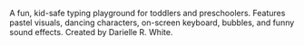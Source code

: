 A fun, kid-safe typing playground for toddlers and preschoolers.
Features pastel visuals, dancing characters, on-screen keyboard, bubbles, and funny sound effects.
Created by Darielle R. White.
